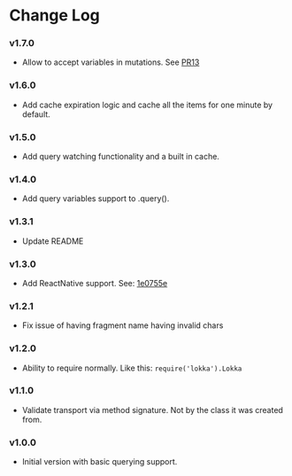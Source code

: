 # Change Log

### v1.7.0
* Allow to accept variables in mutations. See [PR13](https://github.com/kadirahq/lokka/pull/13)

### v1.6.0
* Add cache expiration logic and cache all the items for one minute by default.

### v1.5.0
* Add query watching functionality and a built in cache.

### v1.4.0
* Add query variables support to .query().

### v1.3.1
* Update README

### v1.3.0
* Add ReactNative support. See: [1e0755e](https://github.com/kadirahq/lokka/tree/1e0755e8aa733ddf865313ca8d7c444fe6159303)

### v1.2.1
* Fix issue of having fragment name having invalid chars

### v1.2.0

* Ability to require normally. Like this: `require('lokka').Lokka`

### v1.1.0

* Validate transport via method signature. Not by the class it was created from.

### v1.0.0

* Initial version with basic querying support.
